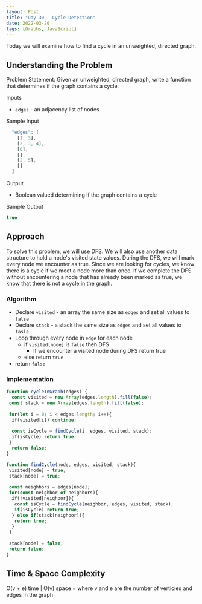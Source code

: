 ```yaml
---
layout: Post
title: "Day 30 - Cycle Detection"
date: 2022-03-20
tags: [Graphs, JavaScript]
---
```


Today we will examine how to find a cycle in an unweighted, directed graph.

## Understanding the Problem

Problem Statement: Given an unweighted, directed graph, write a function that determines if the graph contains a cycle.

Inputs

* `edges` - an adjacency list of nodes

Sample Input

```js
  "edges": [
    [1, 3],
    [2, 3, 4],
    [0],
    [],
    [2, 5],
    []
  ]
```

Output

* Boolean valued determining if the graph contains a cycle

Sample Output

```js
true
```

## Approach

To solve this problem, we will use DFS. We will also use another data structure to hold a node's visited state values. During the DFS, we will mark every node we encounter as true. Since we are looking for cycles, we know there is a cycle if we meet a node more than once. If we complete the DFS without encountering a node that has already been marked as true, we know that there is not a cycle in the graph.

### Algorithm

* Declare `visited` - an array the same size as `edges` and set all values to `false`
* Declare `stack` - a stack the same size as `edges` and set all values to `fasle`
* Loop through every node in `edge` for each node
  * if `visited[node]` is `false` then DFS
    * If we encounter a visited node during DFS return true
  * else return `true`
* return `false`

### Implementation

```js
function cycleInGraph(edges) {
  const visited = new Array(edges.length).fill(false);
 const stack = new Array(edges.length).fill(false);
 
 for(let i = 0; i < edges.length; i++){
  if(visited[i]) continue;
  
  const isCycle = findCycle(i, edges, visited, stack);
  if(isCycle) return true;
 }
  return false;
}

function findCycle(node, edges, visited, stack){
 visited[node] = true;
 stack[node] = true;
 
 const neighbors = edges[node];
 for(const neighbor of neighbors){
  if(!visited[neighbor]){
   const isCycle = findCycle(neighbor, edges, visited, stack);
   if(isCycle) return true;
  } else if(stack[neighbor]){
   return true;
  }
 }
 
 stack[node] = false;
 return false;
}
```

## Time & Space Complexity

O(v + e) time | O(v) space = where v and e are the number of verticies and edges in the graph
